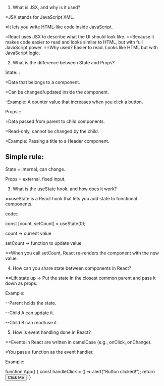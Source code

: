
1. What is JSX, and why is it used?

=JSX stands for JavaScript XML.

=It lets you write HTML-like code inside JavaScript.

=React uses JSX to describe what the UI should look like.
==Because it makes code easier to read and looks similar to HTML, but with full JavaScript power.
==Why used?
Easier to read.
Looks like HTML but with JavaScript logic.


2. What is the difference between State and Props?

State:::

=Data that belongs to a component.

=Can be changed/updated inside the component.

-Example: A counter value that increases when you click a button.

Props:::

=Data passed from parent to child components.

=Read-only, cannot be changed by the child.

=Example: Passing a title to a Header component.

## Simple rule:

State = internal, can change.

Props = external, fixed input.

3. What is the useState hook, and how does it work?

==useState is a React hook that lets you add state to functional components.

code:::

const [count, setCount] = useState(0);


count → current value

setCount → function to update value

==When you call setCount, React re-renders the component with the new value.


4. How can you share state between components in React?

==Lift state up → Put the state in the closest common parent and pass it down as props.

Example:

--Parent holds the state.

--Child A can update it.

--Child B can read/use it.


5. How is event handling done in React?

==Events in React are written in camelCase (e.g., onClick, onChange).

=You pass a function as the event handler.

Example:

function App() {
  const handleClick = () => alert("Button clicked!");
  return <button onClick={handleClick}>Click Me</button>;
}
